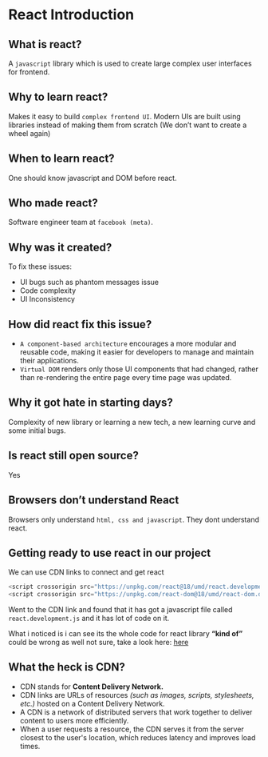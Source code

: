 # React Introduction

## What is react?

A `javascript` library which is used to create large complex user interfaces for frontend.

## Why to learn react?

Makes it easy to build `complex frontend UI`. Modern UIs are built using libraries instead of making them from scratch (We don’t want to create a wheel again)

## When to learn react?

One should know javascript and DOM before react.

## Who made react?

Software engineer team at `facebook (meta)`.

## Why was it created?

To fix these issues:

- UI bugs such as phantom messages issue
- Code complexity
- UI Inconsistency

## How did react fix this issue?

- `A component-based architecture` encourages a more modular and reusable code, making it easier for developers to manage and maintain their applications.
- `Virtual DOM` renders only those UI components that had changed, rather than re-rendering the entire page every time page was updated.

## Why it got hate in starting days?

Complexity of new library or learning a new tech, a new learning curve and some initial bugs.

## Is react still open source?

Yes

## Browsers don’t understand React

Browsers only understand `html, css and javascript`. They dont understand react.

## Getting ready to use react in our project

We can use CDN links to connect and get react

```js
<script crossorigin src="https://unpkg.com/react@18/umd/react.development.js"></script>
<script crossorigin src="https://unpkg.com/react-dom@18/umd/react-dom.development.js"></script>
```

Went to the CDN link and found that it has got a javascript file called `react.development.js` and it has lot of code on it.

What i noticed is i can see its the whole code for react library **“kind of”** could be wrong as well not sure, take a look here: [here](https://unpkg.com/react@18/umd/react.development.js)

## What the heck is CDN?

- CDN stands for **Content Delivery Network.**
- CDN links are URLs of resources *(such as images, scripts, stylesheets, etc.)* hosted on a Content Delivery Network.
- A CDN is a network of distributed servers that work together to deliver content to users more efficiently.
- When a user requests a resource, the CDN serves it from the server closest to the user's location, which reduces latency and improves load times.


